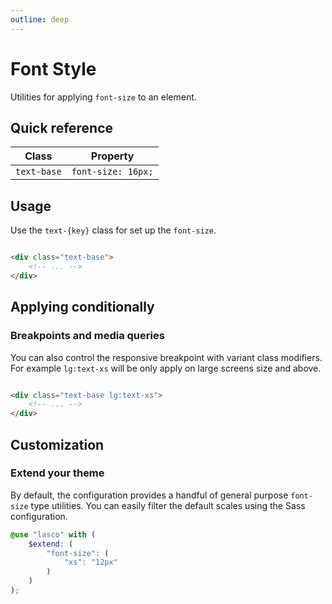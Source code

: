 ```yaml
---
outline: deep
---
```


# Font Style

Utilities for applying `font-size` to an element.

## Quick reference

| Class       | Property           |
|-------------|--------------------|
| `text-base` | `font-size: 16px;` |

## Usage

Use the `text-{key}` class for set up the `font-size`.

```html

<div class="text-base">
    <!-- ... -->
</div>
```

## Applying conditionally

### Breakpoints and media queries

You can also control the responsive breakpoint with variant class modifiers. For example `lg:text-xs` will be only
apply on large screens size and above.

```html

<div class="text-base lg:text-xs">
    <!-- ... -->
</div>
```

## Customization

### Extend your theme

By default, the configuration provides a handful of general purpose `font-size` type utilities. You can easily filter
the default scales using the Sass configuration.

```scss
@use "lasco" with (
    $extend: (
        "font-size": (
            "xs": "12px"
        )
    )
);
```
